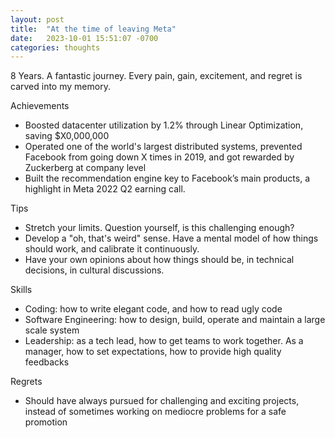```yaml
---
layout: post
title:  "At the time of leaving Meta"
date:   2023-10-01 15:51:07 -0700
categories: thoughts
---
```


8 Years. A fantastic journey. Every pain, gain, excitement, and regret is carved into my memory.

Achievements



* Boosted datacenter utilization by 1.2% through Linear Optimization, saving $X0,000,000
* Operated one of the world's largest distributed systems, prevented Facebook from going down X times in 2019, and got rewarded by Zuckerberg at company level
* Built the recommendation engine key to Facebook’s main products, a highlight in Meta 2022 Q2 earning call.

Tips



* Stretch your limits. Question yourself, is this challenging enough?
* Develop a "oh, that's weird" sense. Have a mental model of how things should work, and calibrate it continuously.
* Have your own opinions about how things should be, in technical decisions, in cultural discussions.

Skills



* Coding: how to write elegant code, and how to read ugly code
* Software Engineering: how to design, build, operate and maintain a large scale system
* Leadership: as a tech lead, how to get teams to work together. As a manager, how to set expectations, how to provide high quality feedbacks

Regrets



* Should have always pursued for challenging and exciting projects, instead of sometimes working on mediocre problems for a safe promotion